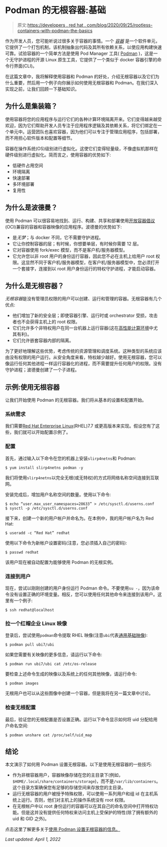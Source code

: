# Podman 的无根容器:基础

> 原文:[https://developers . red hat . com/blog/2020/09/25/rootless-containers-with-podman-the-basics](https://developers.redhat.com/blog/2020/09/25/rootless-containers-with-podman-the-basics)

作为开发人员，您可能听说过很多关于容器的事情。一个 [*容器*](https://developers.redhat.com/topics/containers) 是一个软件单元，它提供了一个打包机制，该机制抽象出代码及其所有依赖关系，以使应用构建快速可靠。试验容器的一个简单方法是使用 Pod Manager 工具( [Podman](https://developers.redhat.com/articles/podman-next-generation-linux-container-tools) )，这是一个无守护进程的开源 Linux 原生工具，它提供了一个类似于 docker 容器引擎的命令行界面(CLI)。

在这篇文章中，我将解释使用容器和 Podman 的好处，介绍无根容器以及它们为什么重要，然后用一个例子向你展示如何使用无根容器和 Podman。在我们深入实现之前，让我们回顾一下基础知识。

## 为什么是集装箱？

使用容器将您的应用程序与运行它们的各种计算环境隔离开来。它们变得越来越受欢迎，因为它们帮助开发人员专注于应用程序逻辑及其依赖关系，将它们绑定在一个单元中。运营团队也喜欢容器，因为他们可以专注于管理应用程序，包括部署，而不用担心软件版本和配置等细节。

容器在操作系统(OS)级别进行虚拟化。这使它们变得轻量级，不像虚拟机那样在硬件级别进行虚拟化。简而言之，使用容器的优势如下:

*   低硬件占用空间
*   环境隔离
*   快速部署
*   多环境部署
*   复用性

## 为什么是波德曼？

使用 Podman 可以很容易地找到、运行、构建、共享和部署使用[开放容器倡议](https://opencontainers.org/) (OCI)兼容的容器和容器映像的应用程序。波德曼的优势如下:

*   是*无梦*；与 docker 不同，它不需要守护进程。
*   它让你控制容器的层；有时候，你想要单层，有时候你需要 12 层。
*   它对容器使用 fork/exec 模型，而不是客户机/服务器模型。
*   它允许您以非 root 用户的身份运行容器，因此您不必在主机上给用户 root 权限。这显然不同于客户机/服务器模型，在客户机/服务器模型中，您必须打开一个套接字，连接到以 root 用户身份运行的特权守护进程，才能启动容器。

## 为什么是无根容器？

*无根容器*是没有管理员权限的用户可以创建、运行和管理的容器。无根容器有几个优点:

*   他们增加了新的安全层；即使容器引擎、运行时或 orchestrator 受损，攻击者也不会获得主机上的 root 权限。
*   它们允许多个非特权用户在同一台机器上运行容器(这在[高性能计算环境](https://www.redhat.com/en/blog/podman-paves-road-running-containerized-hpc-applications-exascale-supercomputers)中尤其有利)。
*   它们允许嵌套容器内部的隔离。

为了更好地理解这些优势，考虑传统的资源管理和调度系统。这种类型的系统应该由没有权限的用户运行。从安全角度来看，特权越少越好。使用无根容器，您可以像运行任何其他进程一样运行容器化的进程，而不需要提升任何用户的权限。没有守护进程；波德曼创建了一个子进程。

## 示例:使用无根容器

让我们开始使用 Podman 的无根容器。我们将从基本的设置和配置开始。

### 系统需求

我们需要[Red Hat Enterprise Linux](https://developers.redhat.com/topics/linux)(RHEL)7.7 或更高版本来实现。假设您有了这些，我们就可以开始配置示例了。

### 配置

首先，通过输入以下命令在您的机器上安装`slirp4netns`和 Podman:

```
$ yum install slirp4netns podman -y

```

我们将使用`slirp4netns`以完全无根(或无特权)的方式将网络名称空间连接到互联网。

安装完成后，增加用户名称空间的数量。使用以下命令:

```
$ echo “user.max_user_namespaces=28633” > /etc/sysctl.d/userns.conf 	 
$ sysctl -p /etc/sysctl.d/userns.conf

```

接下来，创建一个新的用户帐户并命名为。在本例中，我的用户帐户名为 Red Hat:

```
$ useradd -c “Red Hat” redhat

```

使用以下命令为新帐户设置密码(注意，您必须插入自己的密码):

```
$ passwd redhat

```

该用户现在被自动配置为能够使用 Podman 的无根实例。

### 连接到用户

现在，尝试以刚刚创建的用户身份运行 Podman 命令。不要使用`su -`，因为该命令没有设置正确的环境变量。相反，您可以使用任何其他命令来连接到该用户。这里有一个例子:

```
$ ssh redhat@localhost

```

### 拉一个红帽企业 Linux 映像

登录后，尝试使用`podman`命令提取 RHEL 映像(注意`ubi`代表[通用基础映像](https://developers.redhat.com/products/rhel/ubi)):

```
$ podman pull ubi7/ubi

```

如果您需要有关映像的更多信息，请运行以下命令:

```
$ podman run ubi7/ubi cat /etc/os-release

```

要检查上述命令生成的映像以及系统上的任何其他映像，请运行命令:

```
$ podman images

```

无根用户也可以从这些图像中创建一个容器，但是我将在另一篇文章中讨论。

### 检查无根配置

最后，验证您的无根配置是否设置正确。运行以下命令显示如何将 uid 分配给用户命名空间:

```
$ podman unshare cat /proc/self/uid_map

```

## 结论

本文演示了如何用 Podman 设置无根容器。以下是使用无根容器的一些技巧:

*   作为非根容器用户，容器映像存储在您的主目录下(例如，`$HOME/.local/share/containers/storage`)，而不是`/var/lib/containers`。这个目录方案确保您有足够的存储空间来存放您的主目录。
*   运行无根容器的用户被授予特殊权限，可以使用一系列用户和组 id 在主机系统上运行。否则，他们对主机上的操作系统没有 root 权限。
*   在无根帐户中以 root 身份运行的容器可以在其自己的命名空间中打开特权功能。但是这并没有提供任何特权来访问主机上受保护的特性(除了拥有额外的 uid 和 GID 之外)。

点击这里了解更多关于[使用 Podman 设置无根容器的信息。](https://access.redhat.com/documentation/en-us/red_hat_enterprise_linux_atomic_host/7/html-single/managing_containers/index#set_up_for_rootless_containers)

*Last updated: April 1, 2022*